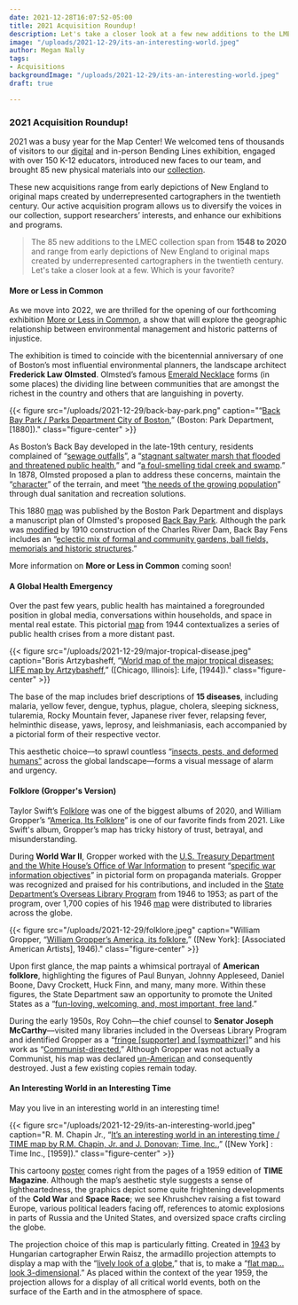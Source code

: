 ```yaml
---
date: 2021-12-28T16:07:52-05:00
title: 2021 Acquisition Roundup!
description: Let's take a closer look at a few new additions to the LMEC collection!
image: "/uploads/2021-12-29/its-an-interesting-world.jpeg"
author: Megan Nally
tags:
- Acquisitions
backgroundImage: "/uploads/2021-12-29/its-an-interesting-world.jpeg"
draft: true

---
```

### 2021 Acquisition Roundup!

2021 was a busy year for the Map Center! We welcomed tens of thousands of visitors to our [digital](https://www.leventhalmap.org/digital-exhibitions/bending-lines/) and in-person Bending Lines exhibition, engaged with over 150 K-12 educators, introduced new faces to our team, and brought 85 new physical materials into our [collection](https://www.leventhalmap.org/collections/).

These new acquisitions range from early depictions of New England to original maps created by underrepresented cartographers in the twentieth century. Our active acquisition program allows us to diversify the voices in our collection, support researchers’ interests, and enhance our exhibitions and programs.

> The 85 new additions to the LMEC collection span from **1548 to 2020** and range from early depictions of New England to original maps created by underrepresented cartographers in the twentieth century. Let's take a closer look at a few. Which is your favorite?

#### More or Less in Common

As we move into 2022, we are thrilled for the opening of our forthcoming exhibition [More or Less in Common](https://www.leventhalmap.org/articles/environmental-justice-exhibition-preview/), a show that will explore the geographic relationship between environmental management and historic patterns of injustice.

The exhibition is timed to coincide with the bicentennial anniversary of one of Boston’s most influential environmental planners, the landscape architect **Frederick Law Olmsted**. Olmsted’s famous [Emerald Necklace](https://www.emeraldnecklace.org/) forms (in some places) the dividing line between communities that are amongst the richest in the country and others that are languishing in poverty.

{{< figure src="/uploads/2021-12-29/back-bay-park.png" caption="“[Back Bay Park / Parks Department City of Boston](https://bpl.bibliocommons.com/v2/record/S75C7694805),” (Boston: Park Department, \[1880\])." class="figure-center" >}}

As Boston’s Back Bay developed in the late-19th century, residents complained of “[sewage outfalls](https://www.tclf.org/landscapes/back-bay-fens)”, a “[stagnant saltwater marsh that flooded and threatened public health](https://www.emeraldnecklace.org/park-overview/back-bay-fens/),” and “[a foul-smelling tidal creek and swamp](https://www.emeraldnecklace.org/park-overview/back-bay-fens/).” In 1878, Olmsted proposed a plan to address these concerns, maintain the “[character](https://www.boston.gov/parks/back-bay-fens)” of the terrain, and meet “[the needs of the growing population](https://www.boston.gov/parks/back-bay-fens)” through dual sanitation and recreation solutions.

This 1880 [map](https://airtable.com/shr0RgG4AfpROgnqH/tbl8n5HBE6rTSSiap/viwvcR4MTOqT8GAnT/recg7pZ8Toq0V8U86?backgroundColor=green&viewControls=on) was published by the Boston Park Department and displays a manuscript plan of Olmsted's proposed [Back Bay Park](https://www.tclf.org/landscapes/back-bay-fens). Although the park was [modified](https://www.asla.org/guide/site.aspx?id=40840) by 1910 construction of the Charles River Dam, Back Bay Fens includes an “[eclectic mix of formal and community gardens, ball fields, memorials and historic structures](https://www.emeraldnecklace.org/park-overview/back-bay-fens/).”

More information on **More or Less in Common** coming soon!

#### A Global Health Emergency

Over the past few years, public health has maintained a foregrounded position in global media, conversations within households, and space in mental real estate. This pictorial [map](https://airtable.com/shr0RgG4AfpROgnqH/tbl8n5HBE6rTSSiap/viwvcR4MTOqT8GAnT/recJJHUjpbBcKUpmM?backgroundColor=green&viewControls=on) from 1944 contextualizes a series of public health crises from a more distant past.

{{< figure src="/uploads/2021-12-29/major-tropical-disease.jpeg" caption="Boris Artzybasheff, “[World map of the major tropical diseases: LIFE map by Artzybasheff](https://bpl.bibliocommons.com/v2/record/S75C8038086),” (\[Chicago, Illinois\]: Life, \[1944\])." class="figure-center" >}}

The base of the map includes brief descriptions of **15 diseases**, including malaria, yellow fever, dengue, typhus, plague, cholera, sleeping sickness, tularemia, Rocky Mountain fever, Japanese river fever, relapsing fever, helminthic disease, yaws, leprosy, and leishmaniasis, each accompanied by a pictorial form of their respective vector.

This aesthetic choice––to sprawl countless “[insects, pests, and deformed humans”](https://hist1952.omeka.fas.harvard.edu/exhibits/show/galleriesmain/item/184) across the global landscape––forms a visual message of alarm and urgency.

#### Folklore (Gropper's Version)

Taylor Swift’s [Folklore](https://g.co/kgs/jcZGEi) was one of the biggest albums of 2020, and William Gropper’s “[America, Its Folklore](https://bpl.bibliocommons.com/v2/record/S75C8038083)” is one of our favorite finds from 2021. Like Swift's album, Gropper’s map has tricky history of trust, betrayal, and misunderstanding.

During **World War II**, Gropper worked with the [U.S. Treasury Department and the White House’s Office of War Information](https://www.atlasobscura.com/articles/william-gropper-map-american-folklore) to present “[specific war information objectives](https://www.atlasobscura.com/articles/william-gropper-map-american-folklore)” in pictorial form on propaganda materials. Gropper was recognized and praised for his contributions, and included in the [State Department’s Overseas Library Program](https://www.atlasobscura.com/articles/william-gropper-map-american-folklore) from 1946 to 1953; as part of the program, over 1,700 copies of his 1946 [map](https://airtable.com/shr0RgG4AfpROgnqH/tbl8n5HBE6rTSSiap/viwvcR4MTOqT8GAnT/recq14F6oHZxc9SHu?backgroundColor=green&viewControls=on) were distributed to libraries across the globe.

{{< figure src="/uploads/2021-12-29/folklore.jpeg" caption="William Gropper, “[William Gropper’s America, its folklore](https://bpl.bibliocommons.com/v2/record/S75C8038083),” (\[New York\]: \[Associated American Artists\], 1946)." class="figure-center" >}}

Upon first glance, the map paints a whimsical portrayal of **American folklore**, highlighting the figures of Paul Bunyan, Johnny Appleseed, Daniel Boone, Davy Crockett, Huck Finn, and many, many more. Within these figures, the State Department saw an opportunity to promote the United States as a “[fun-loving, welcoming, and, most important, free land](https://www.atlasobscura.com/articles/william-gropper-map-american-folklore).”

During the early 1950s, Roy Cohn––the chief counsel to **Senator Joseph McCarthy**––visited many libraries included in the Overseas Library Program and identified Gropper as a “[fringe \[supporter\] and \[sympathizer\]](https://www.atlasobscura.com/articles/william-gropper-map-american-folklore)” and his work as “[Communist-directed.](https://www.atlasobscura.com/articles/william-gropper-map-american-folklore)” Although Gropper was not actually a Communist, his map was declared [un-American](https://www.atlasobscura.com/articles/william-gropper-map-american-folklore) and consequently destroyed. Just a few existing copies remain today.

#### An Interesting World in an Interesting Time

May you live in an interesting world in an interesting time! 

{{< figure src="/uploads/2021-12-29/its-an-interesting-world.jpeg" caption="R. M. Chapin Jr., “[It’s an interesting world in an interesting time / TIME map by R.M. Chapin, Jr. and J. Donovan; Time, Inc.](https://bpl.bibliocommons.com/v2/record/S75C8079826),” (\[New York\] : Time Inc., \[1959\])." class="figure-center" >}}

This cartoony [poster](https://airtable.com/shr0RgG4AfpROgnqH/tbl8n5HBE6rTSSiap/viwvcR4MTOqT8GAnT/recZS2uYv6DWgSBv2/fldDSJdHNjEAkI8qP/atttRfsIzlTZNxlVj?backgroundColor=green&viewControls=on) comes right from the pages of a 1959 edition of **TIME Magazine**. Although the map’s aesthetic style suggests a sense of lightheartedness, the graphics depict some quite frightening developments of the **Cold War** and **Space Race**; we see Khrushchev raising a fist toward Europe, various political leaders facing off, references to atomic explosions in parts of Russia and the United States, and oversized space crafts circling the globe.

The projection choice of this map is particularly fitting. Created in [1943](https://www.wired.com/2014/01/projection-raisz-armadillo/) by Hungarian cartographer Erwin Raisz, the armadillo projection attempts to display a map with the “[lively look of a globe](https://www.wired.com/2014/01/projection-raisz-armadillo/),” that is, to make a “[flat map... look 3-dimensional](https://www.wired.com/2014/01/projection-raisz-armadillo/).” As placed within the context of the year 1959, the projection allows for a display of all critical world events, both on the surface of the Earth and in the atmosphere of space.